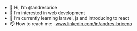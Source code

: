 - 👋 Hi, I’m @andresbrice
- 👀 I’m interested in web development
- 🌱 I’m currently learning laravel, js and introducing to react
- 📫 How to reach me:
  -www.linkedin.com/in/andres-briceno

<!---
andresbrice/andresbrice is a ✨ special ✨ repository because its `README.md` (this file) appears on your GitHub profile.
You can click the Preview link to take a look at your changes.
--->
